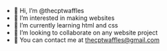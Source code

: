 - 👋 Hi, I’m @thecptwaffles
- 👀 I’m interested in making websites
- 🌱 I’m currently learning html and css
- 💞️ I’m looking to collaborate on any website project
- 📩 You can contact me at thecptwaffles@gmail.com

<!---
thecptwaffles/thecptwaffles is a ✨ special ✨ repository because its `README.md` (this file) appears on your GitHub profile.
You can click the Preview link to take a look at your changes.
--->
